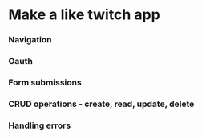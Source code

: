 # Make a like twitch app

### Navigation

### Oauth

### Form submissions

### CRUD operations - create, read, update, delete

### Handling errors